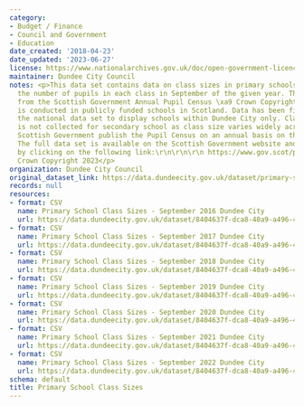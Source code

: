 ```yaml
---
category:
- Budget / Finance
- Council and Government
- Education
date_created: '2018-04-23'
date_updated: '2023-06-27'
license: https://www.nationalarchives.gov.uk/doc/open-government-licence/version/3/
maintainer: Dundee City Council
notes: <p>This data set contains data on class sizes in primary schools it displays
  the number of pupils in each class in September of the given year. The data is sourced
  from the Scottish Government Annual Pupil Census \xa9 Crown Copyright 2023 which
  is conducted in publicly funded schools in Scotland. Data has been filtered from
  the national data set to display schools within Dundee City only. Class size data
  is not collected for secondary school as class size varies widely across subjects.\r\n\r\nThe
  Scottish Government publish the Pupil Census on an annual basis on their website.
  The full data set is available on the Scottish Government website and can be accessed
  by clicking on the following link:\r\n\r\n\r\n https://www.gov.scot/publications/primary-school-class-sizes/  \xa9
  Crown Copyright 2023</p>
organization: Dundee City Council
original_dataset_link: https://data.dundeecity.gov.uk/dataset/primary-school-class-sizes
records: null
resources:
- format: CSV
  name: Primary School Class Sizes - September 2016 Dundee City
  url: https://data.dundeecity.gov.uk/dataset/8404637f-dca8-40a9-a496-40a8af9720a5/resource/0d6c691e-1b62-4c53-a852-2c840ddbe082/download/scot_gov_primary_class_dundee2016.csv
- format: CSV
  name: Primary School Class Sizes - September 2017 Dundee City
  url: https://data.dundeecity.gov.uk/dataset/8404637f-dca8-40a9-a496-40a8af9720a5/resource/be59e280-7fb6-4141-8aa8-bc6e0c5d41ab/download/scot_gov_primary_class_dundee2017.csv
- format: CSV
  name: Primary School Class Sizes - September 2018 Dundee City
  url: https://data.dundeecity.gov.uk/dataset/8404637f-dca8-40a9-a496-40a8af9720a5/resource/796138b6-ac04-41ca-8b56-7907c7dbf22c/download/scot_gov_primary_class_dundee2018.csv
- format: CSV
  name: Primary School Class Sizes - September 2019 Dundee City
  url: https://data.dundeecity.gov.uk/dataset/8404637f-dca8-40a9-a496-40a8af9720a5/resource/f1756033-4a31-4e1f-9b01-106cd8351bea/download/scot_govt_primary_class_dundee2019.csv
- format: CSV
  name: Primary School Class Sizes - September 2020 Dundee City
  url: https://data.dundeecity.gov.uk/dataset/8404637f-dca8-40a9-a496-40a8af9720a5/resource/10692577-ff57-486f-b0f9-5b3977af8e3d/download/scot_gov_primary_class_dundee2020.csv
- format: CSV
  name: Primary School Class Sizes - September 2021 Dundee City
  url: https://data.dundeecity.gov.uk/dataset/8404637f-dca8-40a9-a496-40a8af9720a5/resource/672d7151-0442-43b5-be5a-59906bd24a3d/download/scot_govt_primary_class_2021.csv
- format: CSV
  name: Primary School Class Sizes - September 2022 Dundee City
  url: https://data.dundeecity.gov.uk/dataset/8404637f-dca8-40a9-a496-40a8af9720a5/resource/44e8f15d-9be1-40b3-bb54-6510fc41808d/download/primary_class_sizes_2022.csv
schema: default
title: Primary School Class Sizes
---
```

